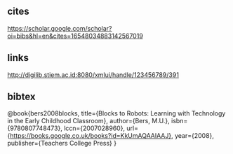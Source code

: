 ## cites
https://scholar.google.com/scholar?oi=bibs&hl=en&cites=16548034883142567019

## links
http://digilib.stiem.ac.id:8080/xmlui/handle/123456789/391

## bibtex
@book{bers2008blocks,
  title={Blocks to Robots: Learning with Technology in the Early Childhood Classroom},
  author={Bers, M.U.},
  isbn={9780807748473},
  lccn={2007028960},
  url={https://books.google.co.uk/books?id=KkUmAQAAIAAJ},
  year={2008},
  publisher={Teachers College Press}
}
